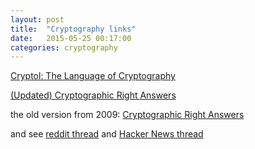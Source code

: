 ```yaml
---
layout: post
title:  "Cryptography links"
date:   2015-05-25 00:17:00
categories: cryptography
---
```


[Cryptol: The Language of Cryptography](http://www.cryptol.net/index.html)

[(Updated) Cryptographic Right Answers](https://gist.github.com/tqbf/be58d2d39690c3b366ad)

the old version from 2009: [Cryptographic Right Answers](http://www.daemonology.net/blog/2009-06-11-cryptographic-right-answers.html)

and see [reddit thread](http://www.reddit.com/r/programming/comments/370l3p/cryptographic_right_answers_from_thomas_ptacek/) and [Hacker News thread](https://news.ycombinator.com/item?id=9593916)
